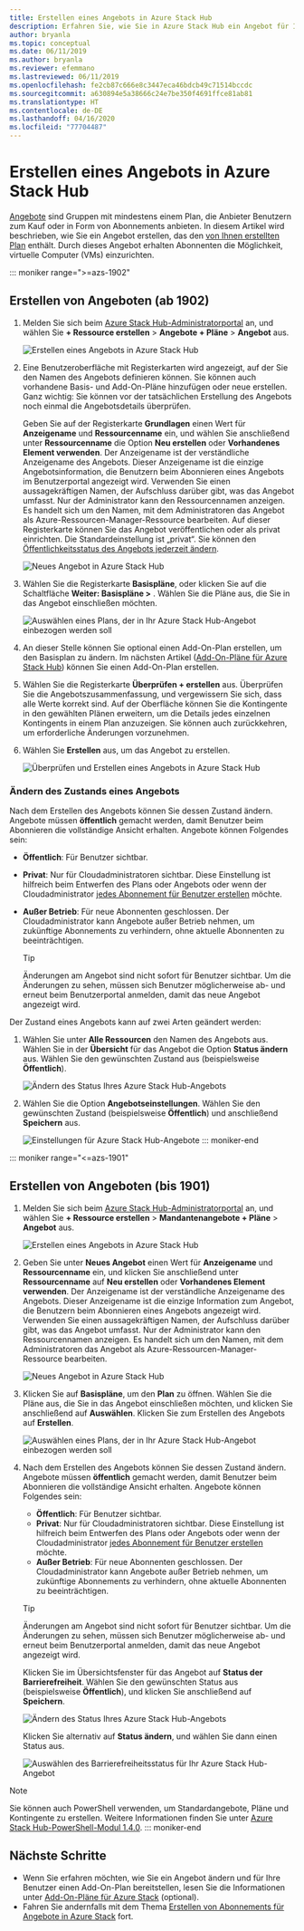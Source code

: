 ```yaml
---
title: Erstellen eines Angebots in Azure Stack Hub
description: Erfahren Sie, wie Sie in Azure Stack Hub ein Angebot für Ihre Benutzer erstellen.
author: bryanla
ms.topic: conceptual
ms.date: 06/11/2019
ms.author: bryanla
ms.reviewer: efemmano
ms.lastreviewed: 06/11/2019
ms.openlocfilehash: fe2cb87c666e8c3447eca46bdcb49c71514bccdc
ms.sourcegitcommit: a630894e5a38666c24e7be350f4691ffce81ab81
ms.translationtype: HT
ms.contentlocale: de-DE
ms.lasthandoff: 04/16/2020
ms.locfileid: "77704487"
---
```

# <a name="create-an-offer-in-azure-stack-hub"></a>Erstellen eines Angebots in Azure Stack Hub

[Angebote](azure-stack-overview.md) sind Gruppen mit mindestens einem Plan, die Anbieter Benutzern zum Kauf oder in Form von Abonnements anbieten. In diesem Artikel wird beschrieben, wie Sie ein Angebot erstellen, das den [von Ihnen erstellten Plan](azure-stack-create-plan.md) enthält. Durch dieses Angebot erhalten Abonnenten die Möglichkeit, virtuelle Computer (VMs) einzurichten.

::: moniker range=">=azs-1902"
## <a name="create-an-offer-1902-and-later"></a>Erstellen von Angeboten (ab 1902)

1. Melden Sie sich beim [Azure Stack Hub-Administratorportal](https://adminportal.local.azurestack.external) an, und wählen Sie **+ Ressource erstellen** > **Angebote + Pläne** > **Angebot** aus.

   ![Erstellen eines Angebots in Azure Stack Hub](media/azure-stack-create-offer/offers.png)

2. Eine Benutzeroberfläche mit Registerkarten wird angezeigt, auf der Sie den Namen des Angebots definieren können. Sie können auch vorhandene Basis- und Add-On-Pläne hinzufügen oder neue erstellen. Ganz wichtig: Sie können vor der tatsächlichen Erstellung des Angebots noch einmal die Angebotsdetails überprüfen.

   Geben Sie auf der Registerkarte **Grundlagen** einen Wert für **Anzeigename** und **Ressourcenname** ein, und wählen Sie anschließend unter **Ressourcenname** die Option **Neu erstellen** oder **Vorhandenes Element verwenden**. Der Anzeigename ist der verständliche Anzeigename des Angebots. Dieser Anzeigename ist die einzige Angebotsinformation, die Benutzern beim Abonnieren eines Angebots im Benutzerportal angezeigt wird. Verwenden Sie einen aussagekräftigen Namen, der Aufschluss darüber gibt, was das Angebot umfasst. Nur der Administrator kann den Ressourcennamen anzeigen. Es handelt sich um den Namen, mit dem Administratoren das Angebot als Azure-Ressourcen-Manager-Ressource bearbeiten. Auf dieser Registerkarte können Sie das Angebot veröffentlichen oder als privat einrichten. Die Standardeinstellung ist „privat“. Sie können den [Öffentlichkeitsstatus des Angebots jederzeit ändern](#change-the-state-of-an-offer).

   ![Neues Angebot in Azure Stack Hub](media/azure-stack-create-offer/new-offer.png)
  
3. Wählen Sie die Registerkarte **Basispläne**, oder klicken Sie auf die Schaltfläche **Weiter: Basispläne >** . Wählen Sie die Pläne aus, die Sie in das Angebot einschließen möchten.

   ![Auswählen eines Plans, der in Ihr Azure Stack Hub-Angebot einbezogen werden soll](media/azure-stack-create-offer/select-plan.png)

4. An dieser Stelle können Sie optional einen Add-On-Plan erstellen, um den Basisplan zu ändern. Im nächsten Artikel ([Add-On-Pläne für Azure Stack Hub](create-add-on-plan.md)) können Sie einen Add-On-Plan erstellen.

5. Wählen Sie die Registerkarte **Überprüfen + erstellen** aus. Überprüfen Sie die Angebotszusammenfassung, und vergewissern Sie sich, dass alle Werte korrekt sind. Auf der Oberfläche können Sie die Kontingente in den gewählten Plänen erweitern, um die Details jedes einzelnen Kontingents in einem Plan anzuzeigen. Sie können auch zurückkehren, um erforderliche Änderungen vorzunehmen.

6. Wählen Sie **Erstellen** aus, um das Angebot zu erstellen.

   ![Überprüfen und Erstellen eines Angebots in Azure Stack Hub](media/azure-stack-create-offer/review-offer.png)

### <a name="change-the-state-of-an-offer"></a>Ändern des Zustands eines Angebots

Nach dem Erstellen des Angebots können Sie dessen Zustand ändern. Angebote müssen **öffentlich** gemacht werden, damit Benutzer beim Abonnieren die vollständige Ansicht erhalten. Angebote können Folgendes sein:

- **Öffentlich**: Für Benutzer sichtbar.
- **Privat**: Nur für Cloudadministratoren sichtbar. Diese Einstellung ist hilfreich beim Entwerfen des Plans oder Angebots oder wenn der Cloudadministrator [jedes Abonnement für Benutzer erstellen](azure-stack-subscribe-plan-provision-vm.md#create-a-subscription-as-a-cloud-operator) möchte.
- **Außer Betrieb**: Für neue Abonnenten geschlossen. Der Cloudadministrator kann Angebote außer Betrieb nehmen, um zukünftige Abonnements zu verhindern, ohne aktuelle Abonnenten zu beeinträchtigen.

  > [!TIP]  
  > Änderungen am Angebot sind nicht sofort für Benutzer sichtbar. Um die Änderungen zu sehen, müssen sich Benutzer möglicherweise ab- und erneut beim Benutzerportal anmelden, damit das neue Angebot angezeigt wird.

Der Zustand eines Angebots kann auf zwei Arten geändert werden:

1. Wählen Sie unter **Alle Ressourcen** den Namen des Angebots aus. Wählen Sie in der **Übersicht** für das Angebot die Option **Status ändern** aus. Wählen Sie den gewünschten Zustand aus (beispielsweise **Öffentlich**).

   ![Ändern des Status Ihres Azure Stack Hub-Angebots](media/azure-stack-create-offer/change-state.png)

2. Wählen Sie die Option **Angebotseinstellungen**. Wählen Sie den gewünschten Zustand (beispielsweise **Öffentlich**) und anschließend **Speichern** aus.

   ![Einstellungen für Azure Stack Hub-Angebote](media/azure-stack-create-offer/offer-settings.png)
::: moniker-end

::: moniker range="<=azs-1901"
## <a name="create-an-offer-1901-and-earlier"></a>Erstellen von Angeboten (bis 1901)

1. Melden Sie sich beim [Azure Stack Hub-Administratorportal](https://adminportal.local.azurestack.external) an, und wählen Sie **+ Ressource erstellen** > **Mandantenangebote + Pläne** > **Angebot** aus.

   ![Erstellen eines Angebots in Azure Stack Hub](media/azure-stack-create-offer/image01.png)
  
2. Geben Sie unter **Neues Angebot** einen Wert für **Anzeigename** und **Ressourcenname** ein, und klicken Sie anschließend unter **Ressourcenname** auf **Neu erstellen** oder **Vorhandenes Element verwenden**. Der Anzeigename ist der verständliche Anzeigename des Angebots. Dieser Anzeigename ist die einzige Information zum Angebot, die Benutzern beim Abonnieren eines Angebots angezeigt wird. Verwenden Sie einen aussagekräftigen Namen, der Aufschluss darüber gibt, was das Angebot umfasst. Nur der Administrator kann den Ressourcennamen anzeigen. Es handelt sich um den Namen, mit dem Administratoren das Angebot als Azure-Ressourcen-Manager-Ressource bearbeiten.

   ![Neues Angebot in Azure Stack Hub](media/azure-stack-create-offer/image01a.png)
  
3. Klicken Sie auf **Basispläne**, um den **Plan** zu öffnen. Wählen Sie die Pläne aus, die Sie in das Angebot einschließen möchten, und klicken Sie anschließend auf **Auswählen**. Klicken Sie zum Erstellen des Angebots auf **Erstellen**.

   ![Auswählen eines Plans, der in Ihr Azure Stack Hub-Angebot einbezogen werden soll](media/azure-stack-create-offer/image02.png)
  
4. Nach dem Erstellen des Angebots können Sie dessen Zustand ändern. Angebote müssen **öffentlich** gemacht werden, damit Benutzer beim Abonnieren die vollständige Ansicht erhalten. Angebote können Folgendes sein:

   - **Öffentlich**: Für Benutzer sichtbar.
   - **Privat**: Nur für Cloudadministratoren sichtbar. Diese Einstellung ist hilfreich beim Entwerfen des Plans oder Angebots oder wenn der Cloudadministrator [jedes Abonnement für Benutzer erstellen](azure-stack-subscribe-plan-provision-vm.md#create-a-subscription-as-a-cloud-operator) möchte.
   - **Außer Betrieb**: Für neue Abonnenten geschlossen. Der Cloudadministrator kann Angebote außer Betrieb nehmen, um zukünftige Abonnements zu verhindern, ohne aktuelle Abonnenten zu beeinträchtigen.

   > [!TIP]  
   > Änderungen am Angebot sind nicht sofort für Benutzer sichtbar. Um die Änderungen zu sehen, müssen sich Benutzer möglicherweise ab- und erneut beim Benutzerportal anmelden, damit das neue Angebot angezeigt wird.

   Klicken Sie im Übersichtsfenster für das Angebot auf **Status der Barrierefreiheit**. Wählen Sie den gewünschten Status aus (beispielsweise **Öffentlich**), und klicken Sie anschließend auf **Speichern**.

     ![Ändern des Status Ihres Azure Stack Hub-Angebots](media/azure-stack-create-offer/change-stage-1807.png)

     Klicken Sie alternativ auf **Status ändern**, und wählen Sie dann einen Status aus.

    ![Auswählen des Barrierefreiheitsstatus für Ihr Azure Stack Hub-Angebot](media/azure-stack-create-offer/change-stage-select-1807.png)

> [!NOTE]
> Sie können auch PowerShell verwenden, um Standardangebote, Pläne und Kontingente zu erstellen. Weitere Informationen finden Sie unter [Azure Stack Hub-PowerShell-Modul 1.4.0](/powershell/azure/azure-stack/overview?view=azurestackps-1.4.0).
::: moniker-end

## <a name="next-steps"></a>Nächste Schritte

- Wenn Sie erfahren möchten, wie Sie ein Angebot ändern und für Ihre Benutzer einen Add-On-Plan bereitstellen, lesen Sie die Informationen unter [Add-On-Pläne für Azure Stack](create-add-on-plan.md) (optional).
- Fahren Sie andernfalls mit dem Thema [Erstellen von Abonnements für Angebote in Azure Stack](azure-stack-subscribe-plan-provision-vm.md) fort.